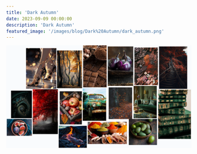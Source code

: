 ```yaml
---
title: 'Dark Autumn'
date: 2023-09-09 00:00:00
description: 'Dark Autumn'
featured_image: '/images/blog/Dark%20Autumn/dark_autumn.png'
---
```


![](/images/blog/Dark%20Autumn/mood_board.png)

